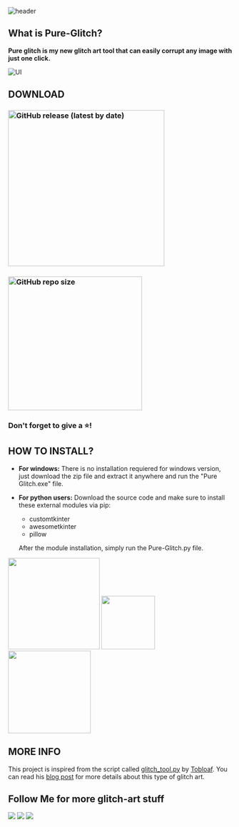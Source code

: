 ![header](https://capsule-render.vercel.app/api?type=cylinder&color=timeGradient&section=header&text=PURE-GLITCH&fontSize=90&animation=fadeIn)

## What is Pure-Glitch?
**Pure glitch is my new glitch art tool that can easily corrupt any image with just one click.**

![UI](https://user-images.githubusercontent.com/89206401/192693492-cdb2cd6d-5c92-45b8-9ea9-67f264b1d6d6.png)

## DOWNLOAD

### [<img alt="GitHub release (latest by date)" src="https://img.shields.io/github/v/release/Akascape/Ascify-Art?display_name=release&label=Windows&logo=Windows&logoColor=019df4&style=for-the-badge" width="350">](https://github.com/Akascape/Ascify-Art/releases/download/v0.4/Ascify-Art_win64.zip)
### [<img alt="GitHub repo size" src="https://img.shields.io/github/repo-size/Akascape/Pure-Glitch?color=9508e2&label=Source%20Code&logo=Python&logoColor=yellow&style=for-the-badge"  width="300">](https://github.com/Akascape/Pure-Glitch/archive/refs/heads/main.zip)
### Don't forget to give a ⭐!

## HOW TO INSTALL?
- **For windows:** There is no installation requiered for windows version, just download the zip file and extract it anywhere and run the "Pure Glitch.exe" file.
- **For python users:** Download the source code and make sure to install these external modules via pip:
   * customtkinter
   * awesometkinter
   * pillow

    After the module installation, simply run the Pure-Glitch.py file.

[<img src="https://img.shields.io/badge/DOCUMENTATION-informational?&color=orange&style=for-the-badge" width="205">](https://github.com/Akascape/Pure-Glitch/wiki) [<img src="https://img.shields.io/badge/GALLERY-informational?&color=green&style=for-the-badge" width="120">](https://github.com/Akascape/Pure-Glitch/blob/main/GALLERY.md)  [<img src="https://img.shields.io/badge/LICENSE-MIT-informational?&color=yellow&style=for-the-badge" width="185">](https://github.com/Akascape/Pure-Glitch/blob/main/LICENSE)


## MORE INFO

This project is inspired from the script called [glitch_tool.py](https://github.com/tobloef/glitch-tool) by [Tobloaf](https://github.com/tobloef).
You can read his [blog post](https://tobloef.com/fun/glitch-art) for more details about this type of glitch art.

## Follow Me for more glitch-art stuff
[<img src="https://img.shields.io/badge/-Github-informational?style=flat&logo=github&logoColor=black&color=grey">](https://github.com/Akascape)
[<img src="https://img.shields.io/badge/-Reddit-informational?style=flat&logo=reddit&logoColor=black&color=orange">](https://www.reddit.com/user/Akascape)
[<img src="https://img.shields.io/badge/-YouTube-informational?style=flat&logo=youtube&logoColor=black&color=red">](https://www.youtube.com/channel/UC7naboenYq9FAo80aPUkqSw)
